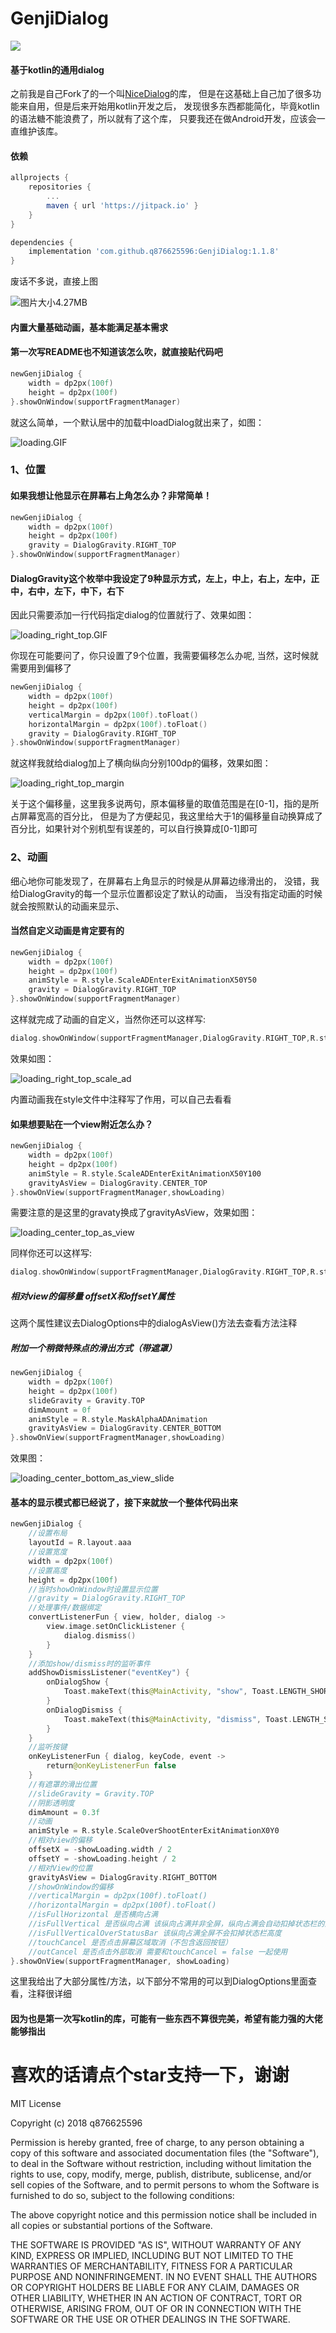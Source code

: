 # GenjiDialog

[![](https://jitpack.io/v/q876625596/GenjiDialogV2.svg)](https://jitpack.io/#q876625596/GenjiDialogV2)

#### 基于kotlin的通用dialog


之前我是自己Fork了的一个叫[NiceDialog](https://github.com/SheHuan/NiceDialog)的库，
但是在这基础上自己加了很多功能来自用，但是后来开始用kotlin开发之后，
发现很多东西都能简化，毕竟kotlin的语法糖不能浪费了，所以就有了这个库，
只要我还在做Android开发，应该会一直维护该库。

#### 依赖

``` groovy
allprojects {
	repositories {
		...
		maven { url 'https://jitpack.io' }
	}
}
```

``` groovy
dependencies {
    implementation 'com.github.q876625596:GenjiDialog:1.1.8'
}
```
废话不多说，直接上图

![图片大小4.27MB](image/need_healing_compress.GIF)

#### 内置大量基础动画，基本能满足基本需求

#### 第一次写README也不知道该怎么吹，就直接贴代码吧

``` kotlin
newGenjiDialog {
    width = dp2px(100f)
    height = dp2px(100f)
}.showOnWindow(supportFragmentManager)
```

就这么简单，一个默认居中的加载中loadDialog就出来了，如图：

![loading.GIF](image/loading.gif)

### 1、位置

#### 如果我想让他显示在屏幕右上角怎么办？非常简单！

``` kotlin
newGenjiDialog {
    width = dp2px(100f)
    height = dp2px(100f)
    gravity = DialogGravity.RIGHT_TOP
}.showOnWindow(supportFragmentManager)
```
#### DialogGravity这个枚举中我设定了9种显示方式，左上，中上，右上，左中，正中，右中，左下，中下，右下
因此只需要添加一行代码指定dialog的位置就行了、效果如图：

![loading_right_top.GIF](image/loading_right_top.gif)

你现在可能要问了，你只设置了9个位置，我需要偏移怎么办呢,
当然，这时候就需要用到偏移了

``` kotlin
newGenjiDialog {
    width = dp2px(100f)
    height = dp2px(100f)
    verticalMargin = dp2px(100f).toFloat()
    horizontalMargin = dp2px(100f).toFloat()
    gravity = DialogGravity.RIGHT_TOP
}.showOnWindow(supportFragmentManager)
```

就这样我就给dialog加上了横向纵向分别100dp的偏移，效果如图：

![loading_right_top_margin](image/loading_right_top_margin.gif)

关于这个偏移量，这里我多说两句，原本偏移量的取值范围是在[0-1]，指的是所占屏幕宽高的百分比，
但是为了方便起见，我这里给大于1的偏移量自动换算成了百分比，如果针对个别机型有误差的，可以自行换算成[0-1]即可

### 2、动画

细心地你可能发现了，在屏幕右上角显示的时候是从屏幕边缘滑出的，
没错，我给DialogGravity的每一个显示位置都设定了默认的动画，
当没有指定动画的时候就会按照默认的动画来显示、

#### 当然自定义动画是肯定要有的
``` kotlin
newGenjiDialog {
    width = dp2px(100f)
    height = dp2px(100f)
    animStyle = R.style.ScaleADEnterExitAnimationX50Y50
    gravity = DialogGravity.RIGHT_TOP
}.showOnWindow(supportFragmentManager)
```

这样就完成了动画的自定义，当然你还可以这样写:
``` kotlin
dialog.showOnWindow(supportFragmentManager,DialogGravity.RIGHT_TOP,R.style.ScaleADEnterExitAnimationX50Y50)
```

效果如图：

![loading_right_top_scale_ad](image/loading_right_top_scale_ad.gif)

内置动画我在style文件中注释写了作用，可以自己去看看

#### 如果想要贴在一个view附近怎么办？

``` kotlin
newGenjiDialog {
    width = dp2px(100f)
    height = dp2px(100f)
    animStyle = R.style.ScaleADEnterExitAnimationX50Y100
    gravityAsView = DialogGravity.CENTER_TOP
}.showOnView(supportFragmentManager,showLoading)
```

需要注意的是这里的gravaty换成了gravityAsView，效果如图：

![loading_center_top_as_view](image/loading_center_top_as_view.gif)

同样你还可以这样写:
``` kotlin
dialog.showOnWindow(supportFragmentManager,DialogGravity.RIGHT_TOP,R.style.ScaleADEnterExitAnimationX50Y50)
```

##### 相对view的偏移量 offsetX和offsetY属性
这两个属性建议去DialogOptions中的dialogAsView()方法去查看方法注释


##### 附加一个稍微特殊点的滑出方式（带遮罩）
``` kotlin
newGenjiDialog {
    width = dp2px(100f)
    height = dp2px(100f)
    slideGravity = Gravity.TOP
    dimAmount = 0f
    animStyle = R.style.MaskAlphaADAnimation
    gravityAsView = DialogGravity.CENTER_BOTTOM
}.showOnView(supportFragmentManager,showLoading)
```

效果图：

![loading_center_bottom_as_view_slide](image/loading_center_bottom_as_view_slide.gif)


#### 基本的显示模式都已经说了，接下来就放一个整体代码出来

``` kotlin
newGenjiDialog {
    //设置布局
    layoutId = R.layout.aaa
    //设置宽度
    width = dp2px(100f)
    //设置高度
    height = dp2px(100f)
    //当时showOnWindow时设置显示位置
    //gravity = DialogGravity.RIGHT_TOP
    //处理事件/数据绑定
    convertListenerFun { view, holder, dialog ->
        view.image.setOnClickListener {
            dialog.dismiss()
        }
    }
    //添加show/dismiss时的监听事件
    addShowDismissListener("eventKey") {
        onDialogShow {
            Toast.makeText(this@MainActivity, "show", Toast.LENGTH_SHORT).show()
        }
        onDialogDismiss {
            Toast.makeText(this@MainActivity, "dismiss", Toast.LENGTH_SHORT).show()
        }
    }
    //监听按键
    onKeyListenerFun { dialog, keyCode, event ->
        return@onKeyListenerFun false
    }
    //有遮罩的滑出位置
    //slideGravity = Gravity.TOP
    //阴影透明度
    dimAmount = 0.3f
    //动画
    animStyle = R.style.ScaleOverShootEnterExitAnimationX0Y0
    //相对view的偏移
    offsetX = -showLoading.width / 2
    offsetY = -showLoading.height / 2
    //相对View的位置
    gravityAsView = DialogGravity.RIGHT_BOTTOM
    //showOnWindow的偏移
    //verticalMargin = dp2px(100f).toFloat()
    //horizontalMargin = dp2px(100f).toFloat()
    //isFullHorizontal 是否横向占满
    //isFullVertical 是否纵向占满 该纵向占满并非全屏，纵向占满会自动扣掉状态栏的高度
    //isFullVerticalOverStatusBar 该纵向占满全屏不会扣掉状态栏高度
    //touchCancel 是否点击屏幕区域取消（不包含返回按钮）
    //outCancel 是否点击外部取消 需要和touchCancel = false 一起使用
}.showOnView(supportFragmentManager, showLoading)
```


这里我给出了大部分属性/方法，以下部分不常用的可以到DialogOptions里面查看，注释很详细

#### 因为也是第一次写kotlin的库，可能有一些东西不算很完美，希望有能力强的大佬能够指出

# 喜欢的话请点个star支持一下，谢谢


MIT License

Copyright (c) 2018 q876625596

Permission is hereby granted, free of charge, to any person obtaining a copy
of this software and associated documentation files (the "Software"), to deal
in the Software without restriction, including without limitation the rights
to use, copy, modify, merge, publish, distribute, sublicense, and/or sell
copies of the Software, and to permit persons to whom the Software is
furnished to do so, subject to the following conditions:

The above copyright notice and this permission notice shall be included in all
copies or substantial portions of the Software.

THE SOFTWARE IS PROVIDED "AS IS", WITHOUT WARRANTY OF ANY KIND, EXPRESS OR
IMPLIED, INCLUDING BUT NOT LIMITED TO THE WARRANTIES OF MERCHANTABILITY,
FITNESS FOR A PARTICULAR PURPOSE AND NONINFRINGEMENT. IN NO EVENT SHALL THE
AUTHORS OR COPYRIGHT HOLDERS BE LIABLE FOR ANY CLAIM, DAMAGES OR OTHER
LIABILITY, WHETHER IN AN ACTION OF CONTRACT, TORT OR OTHERWISE, ARISING FROM,
OUT OF OR IN CONNECTION WITH THE SOFTWARE OR THE USE OR OTHER DEALINGS IN THE
SOFTWARE.